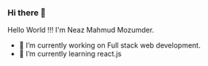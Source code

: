 ### Hi there 👋

<a>Hello World !!! I'm Neaz Mahmud Mozumder.<a/>



- 🔭  I’m currently working on Full stack web development.
- 🌱 I’m currently learning react.js
<!--
- 👯 I’m looking to collaborate on ...
- 🤔 I’m looking for help with ...
- 💬 Ask me about ...
- 📫 How to reach me: ...
- 😄 Pronouns: ...
- ⚡ Fun fact: ...
-->
